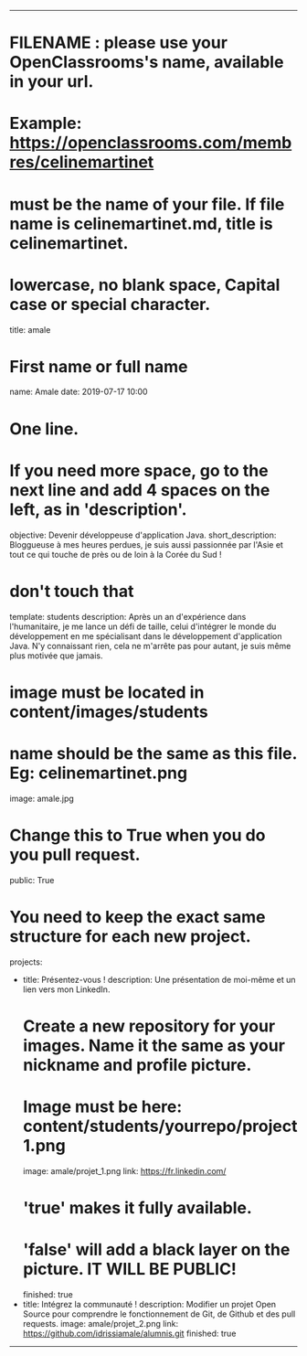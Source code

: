 ---

# FILENAME : please use your OpenClassrooms's name, available in your url.
# Example: https://openclassrooms.com/membres/celinemartinet
# must be the name of your file. If file name is celinemartinet.md, title is celinemartinet.
# lowercase, no blank space, Capital case or special character.
title: amale

# First name or full name
name: Amale
date: 2019-07-17 10:00

# One line.
# If you need more space, go to the next line and add 4 spaces on the left, as in 'description'.
objective: Devenir développeuse d'application Java.
short_description: Bloggueuse à mes heures perdues, je suis aussi passionnée par l'Asie et tout ce qui touche de près ou de loin à la Corée du Sud !

# don't touch that
template: students
description:
    Après un an d'expérience dans l'humanitaire, je me lance un défi de taille,
    celui d'intégrer le monde du développement en me spécialisant dans le développement d'application Java. 
    N'y connaissant rien, cela ne m'arrête pas pour autant, je suis même plus motivée que jamais.
   

# image must be located in content/images/students
# name should be the same as this file. Eg: celinemartinet.png
image: amale.jpg

# Change this to True when you do you pull request.
public: True

# You need to keep the exact same structure for each new project.
projects:
  - title: Présentez-vous !
    description: Une présentation de moi-même et un lien vers mon LinkedIn.
    # Create a new repository for your images. Name it the same as your nickname and profile picture.
    # Image must be here: content/students/yourrepo/project1.png
    image: amale/projet_1.png
    link: https://fr.linkedin.com/
    # 'true' makes it fully available.
    # 'false' will add a black layer on the picture. IT WILL BE PUBLIC!
    finished: true
  - title: Intégrez la communauté !
    description: Modifier un projet Open Source pour comprendre le fonctionnement de Git, de Github et des pull requests. 
    image: amale/projet_2.png
    link: https://github.com/idrissiamale/alumnis.git
    finished: true
 ---
